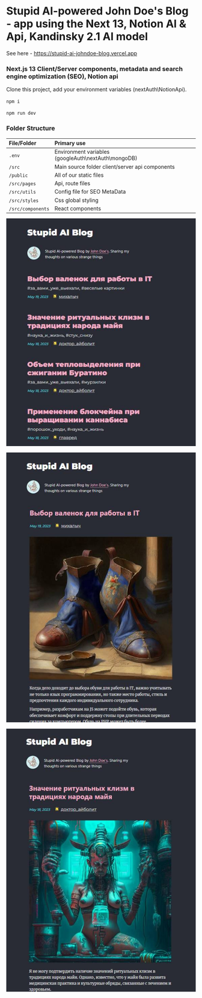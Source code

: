 # Stupid AI-powered John Doe's Blog - app using the Next 13, Notion AI & Api, Kandinsky 2.1 AI model

See here - https://stupid-ai-johndoe-blog.vercel.app

### Next.js 13 Client/Server components, metadata and search engine optimization (SEO), Notion api

Clone this project, add your environment variables (nextAuth\NotionApi).

`npm i`

`npm run dev`

### Folder Structure
 
| File/Folder  	   									| Primary use    																								|
| :-------------------------------- | :------------------------------------------------------------ |
| `.env`				          					| Environment variables (googleAuth\nextAuth\mongoDB)       		|
| `/src`				          					| Main source folder client/server api components  			    		|
| `/public`          			 					| All of our static files																				|
| `/src/pages`			           			| Api, route files 						 																  |
| `/src/utils`			           			| Config file for SEO MetaData 																  |
| `/src/styles`			         				| Css global styling 																						|
| `/src/components`       					| React components    																					|


![Screenshot 1](/public/assets/shot1.jpg)

![Screenshot 2](/public/assets/shot2.jpg)

![Screenshot 3](/public/assets/shot3.jpg)
